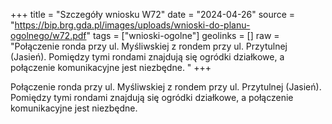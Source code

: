 +++
title = "Szczegóły wniosku W72"
date = "2024-04-26"
source = "https://bip.brg.gda.pl/images/uploads/wnioski-do-planu-ogolnego/w72.pdf"
tags = ["wnioski-ogolne"]
geolinks = []
raw = "Połączenie ronda przy ul. Myśliwskiej z rondem przy ul. Przytulnej (Jasień). Pomiędzy tymi rondami znajdują się ogródki działkowe, a połączenie komunikacyjne jest niezbędne. "
+++

Połączenie ronda przy ul. Myśliwskiej z rondem przy ul. Przytulnej (Jasień). Pomiędzy
tymi rondami znajdują się ogródki działkowe, a połączenie komunikacyjne jest niezbędne.



